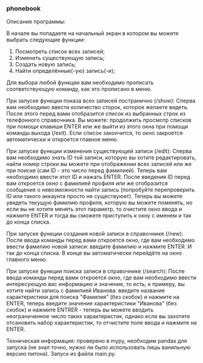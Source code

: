 ### phonebook

Описание программы:

В начале вы попадаете на начальный экран в котором вы можете выбрать следующие функции:

1. Посмотреть список всех записей;
2. Изменить существующую запись;
3. Создать новую запись;
4. Найти определённые(-ую) запись(-и);

Для выбора любой функции вам необходимо прописать соответствующую команду, как это прописано в меню. 


При запуске функции показа всех записей постранично (/show):
Сперва вам необходимо ввести количество сторок, которое желаете видеть. После этого перед вами отобразится список из выбранных строк из телефонного справочника. 
Вы можете: продолжить просмотр списков при помощи клавиши ENTER или же выйти из этого окна при помощи команды выхода (/exit). Если список закончится, то окно закроется автоматически и 
откроется главное меню.


При запуске функции изменения существующей записи (/edit):
Сперва вам необходимо знать ID той записи, которую вы хотите редактировать, найти номер строки вы можете при отображении всех записей или же при поиске (сам ID - это число перед фамилией).
Теперь вам необходимо ввести этот ID и нажать ENTER. После введения ID перед вам откроется окно с фамилией профиля или же отобразится сообщение о невозможности найти запись (попробуйте перепроверить ID или
такого аккаунта просто не существуюет). Теперь вы можете увидеть текущую фамилию профиля, которую вы можете поменять, но если вы не хотите менять этот параметр, то очистите окно ввода и нажмите ENTER и тогда вы сможете 
приступить к окну с именем и так до конца списка.


При запуске функции создания новой записи в справочнике (/new):
После ввода команды перед вами откроется окно, где вам необходимо ввести фамилию новой записи: введите фамилию и нажмите ENTER. И так до конца списка. В конце вы автоматически перейдёте на окно главного меню.


При запуске функции поиска записи в справочнике (/search):
После ввода команды перед вами откроется окно, где вам необходимо ввести интересующую вас информацию и значение, то есть, к примеру, вы хотите найти запись с фамилией Иванова: введите название 
характеристики для поиска "Фамилия" (без скобок) и нажмите на ENTER, теперь введите значение характеристики "Иванова" (без скобок) и нажмите ENTRER - теперь вы можете вводить неограниченное число таких характеристик,
однако если вы захотите отсановить набор характеристик, то отчистите поле ввода и нажмите на ENTER.


Техническая информация:
проверено в mypy, необходим pandas для запуска (не знал точно, нужно ли было использовать лишь ванильную версию питона). Запуск из файла main.py.
